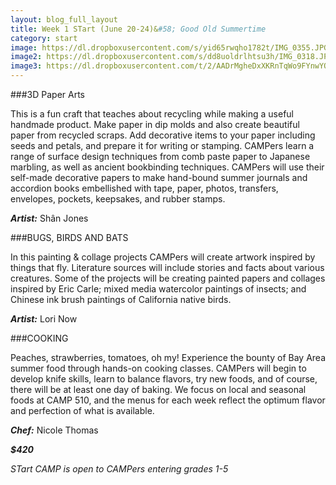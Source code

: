 ```yaml
---
layout: blog_full_layout
title: Week 1 STart (June 20-24)&#58; Good Old Summertime
category: start
image: https://dl.dropboxusercontent.com/s/yid65rwqho1782t/IMG_0355.JPG?dl=0raw=1
image2: https://dl.dropboxusercontent.com/s/dd8uoldrlhtsu3h/IMG_0318.JPG?dl=0
image3: https://dl.dropboxusercontent.com/t/2/AADrMgheDxXKRnTqWo9FYnwYQA9jR1vBBxLgSWZp29DwJQ/12/96179569/jpeg/32x32/1/_/1/2/IMG_1188.JPG/EPPnz0oYyrYBIAIoAg/aCSPcqM2Z6HycYVWb79oWpWfdOyFXTgpZXImjjW0QMY?size=1024x768&size_mode=3
---
```


###3D Paper Arts

This is a fun craft that teaches about recycling while making a useful handmade product. Make paper in dip molds and also create beautiful paper from recycled scraps. Add decorative items to your paper including seeds and petals, and prepare it for writing or stamping. CAMPers learn a range of surface design techniques from comb paste paper to Japanese marbling, as well as ancient bookbinding techniques. CAMPers will use their self-made decorative papers to make hand-bound summer journals and accordion books embellished with tape, paper, photos, transfers, envelopes, pockets, keepsakes, and rubber stamps. 

**_Artist:_** Shân Jones


###BUGS, BIRDS AND BATS

In this painting & collage projects CAMPers will create artwork inspired by things that fly. Literature sources will include stories and facts about various creatures. Some of the projects will be creating painted papers and collages inspired by Eric Carle; mixed media watercolor paintings of insects; and Chinese ink brush paintings of California native birds. 

**_Artist:_** Lori Now


###COOKING

Peaches, strawberries, tomatoes, oh my! Experience the bounty of Bay Area summer food through hands-on cooking classes. CAMPers will begin to develop knife skills, learn to balance flavors, try new foods, and of course, there will be at least one day of baking. We focus on local and seasonal foods at CAMP 510, and the menus for each week reflect the optimum flavor and perfection of what is available. 

**_Chef:_** Nicole Thomas

**_$420_**

*STart CAMP is open to CAMPers entering grades 1-5*
